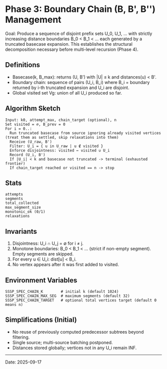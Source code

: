 # Phase 3: Boundary Chain (B, B', B'') Management

Goal: Produce a sequence of disjoint prefix sets U_0, U_1, ... with strictly increasing distance boundaries B_0 < B_1 < ... each generated by a truncated basecase expansion. This establishes the structural decomposition necessary before multi-level recursion (Phase 4).

## Definitions
- Basecase(k, B_max): returns (U, B') with |U| ≤ k and distances(u) < B'.
- Boundary chain: sequence of pairs (U_i, B_i) where B_i = boundary returned by i-th truncated expansion and U_i are disjoint.
- Global visited set Vg: union of all U_i produced so far.

## Algorithm Sketch
```
Input: k0, attempt_max, chain_target (optional), n
Set visited = ∅, B_prev = 0
For i = 0..:
  Run truncated basecase from source ignoring already visited vertices (treat them as settled, skip relaxations into them)
  Receive (U_raw, B')
  Filter: U_i = { u in U_raw | u ∉ visited }
  Enforce disjointness: visited ← visited ∪ U_i
  Record (U_i, B')
  If |U_i| < k and basecase not truncated -> terminal (exhausted frontier)
  If chain_target reached or visited == n -> stop
```

## Stats
```
attempts
segments
total_collected
max_segment_size
monotonic_ok (0/1)
relaxations
```

## Invariants
1. Disjointness: U_i ∩ U_j = ∅ for i ≠ j.
2. Monotone boundaries: B_0 < B_1 < ... (strict if non-empty segment). Empty segments are skipped.
3. For every u ∈ U_i: dist[u] < B_i.
4. No vertex appears after it was first added to visited.

## Environment Variables
```
SSSP_SPEC_CHAIN_K        # initial k (default 1024)
SSSP_SPEC_CHAIN_MAX_SEG  # maximum segments (default 32)
SSSP_SPEC_CHAIN_TARGET   # optional total vertices target (default 0 means n)
```

## Simplifications (Initial)
- No reuse of previously computed predecessor subtrees beyond filtering.
- Single source; multi-source batching postponed.
- Distances stored globally; vertices not in any U_i remain INF.

---
Date: 2025-09-17